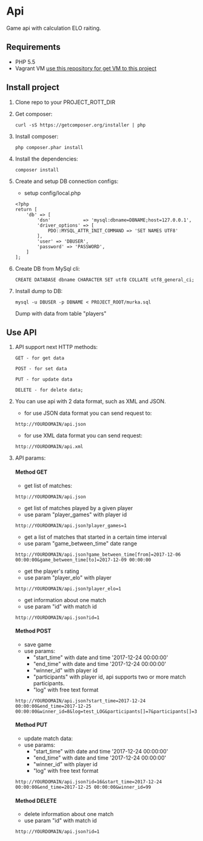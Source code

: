 # Api

Game api with calculation ELO raiting.

## Requirements

* PHP 5.5
* Vagrant VM [use this repository for get VM to this project](https://github.com/DimonchikSP/vagrant_vm)

## Install project

1. Clone repo to your PROJECT_ROTT_DIR

2. Get composer:

    ```
    curl -sS https://getcomposer.org/installer | php
    ```
3. Install composer:

    ```
    php composer.phar install
    ```
4. Install the dependencies:
    ```
    composer install
    ```
5. Create and setup DB connection configs:
    - setup config/local.php

    ```
    <?php
    return [
        'db' => [
            'dsn'            => 'mysql:dbname=DBNAME;host=127.0.0.1',
            'driver_options' => [
                PDO::MYSQL_ATTR_INIT_COMMAND => 'SET NAMES UTF8'
            ],
            'user' => 'DBUSER',
            'password' => 'PASSWORD',
        ]
    ];
    ```
6. Create DB from MySql cli:

    ```
    CREATE DATABASE dbname CHARACTER SET utf8 COLLATE utf8_general_ci;
    ```

7. Install dump to DB:

    ```
    mysql -u DBUSER -p DBNAME < PROJECT_ROOT/murka.sql
    ```
    Dump with data from table "players"
    
##  Use API

1. API support next HTTP methods:
    ```
    GET - for get data
    ```
    ```
    POST - for set data
    ```
    ```
    PUT - for update data
    ```
    ```
    DELETE - for delete data;
    ```
2. You can use api with 2 data format, such as XML and JSON.

    - for use JSON data format you can send request to:
    ```
    http://YOURDOMAIN/api.json
    ```
    - for use XML data format you can send request:
    ```
    http://YOURDOMAIN/api.xml
    ```

3. API params:
    #### Method GET
    - get list of matches:
    ```
    http://YOURDOMAIN/api.json
   
    ```
    - get list of matches played by a given player
    - use param "player_games" with player id
    ```
    http://YOURDOMAIN/api.json?player_games=1

    ```
    - get a list of matches that started in a certain time interval
    - use param "game_between_time" date range
    ```
    http://YOURDOMAIN/api.json?game_between_time[from]=2017-12-06 00:00:00&game_between_time[to]=2017-12-09 00:00:00
    ```
    - get the player's rating
    - use param "player_elo" with player
    ```
    http://YOURDOMAIN/api.json?player_elo=1
    
    ```
    - get information about one match
    - use param "id" with match id
   
    ```
    http://YOURDOMAIN/api.json?id=1
    
    ```
    #### Method POST
    - save game
    - use params:
        - "start_time" with date and time '2017-12-24 00:00:00'
        - "end_time" with date and time '2017-12-24 00:00:00'
        - "winner_id" with player id
        - "participants" with player id, api supports two or more match participants.
        - "log" with free text format
    ```
    http://YOURDOMAIN/api.json?start_time=2017-12-24 00:00:00&end_time=2017-12-25 00:00:00&winner_id=8&log=test_LOG&participants[]=7&participants[]=3
    
    ```
    #### Method PUT
    - update match data:
    - use params:
      - "start_time" with date and time '2017-12-24 00:00:00'
      - "end_time" with date and time '2017-12-24 00:00:00'
      - "winner_id" with player id
      - "log" with free text format
    ```
    http://YOURDOMAIN/api.json?id=16&start_time=2017-12-24 00:00:00&end_time=2017-12-25 00:00:00&winner_id=99
    ```
    #### Method DELETE
    - delete information about one match
    - use param "id" with match id   
    ```
    http://YOURDOMAIN/api.json?id=1
        
    ```
    
